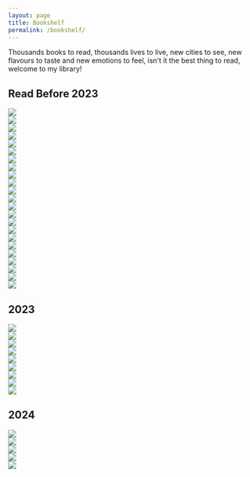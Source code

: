```yaml
---
layout: page
title: Bookshelf
permalink: /bookshelf/
---
```


<!-- bookshelf.md -->
   Thousands books to read, thousands lives to live, new cities to see, new flavours to taste and new emotions to feel, isn't it the best thing to read, welcome to my library!

<h2 class="bookshelf_h2">Read Before 2023</h2>
<div class="book-wrapper">
  <div class="book-items">
    <div class="main-book-wrap">
      <div class="book-cover">
        <div class="book-inside"></div>
        <div class="book-image">
          <img src="/images/bookshelf_library/read_before_2023/chess_story.jpg" />
          <div class="effect"></div>
          <div class="light"></div>
        </div>
      </div>
    </div>
  </div>

  <div class="book-items">
    <div class="main-book-wrap">
      <div class="book-cover">
        <div class="book-inside"></div>
        <div class="book-image">
          <img src="/images/bookshelf_library/read_before_2023/tesla_aforizmalar.jpg" />
          <div class="effect"></div>
          <div class="light"></div>
        </div>
      </div>
    </div>
  </div>

  <div class="book-items">
    <div class="main-book-wrap">
      <div class="book-cover">
        <div class="book-inside"></div>
        <div class="book-image">
          <img src="/images/bookshelf_library/read_before_2023/the_art_of_war.jpg" />
          <div class="effect"></div>
          <div class="light"></div>
        </div>
      </div>
    </div>
  </div>

  <div class="book-items">
    <div class="main-book-wrap">
      <div class="book-cover">
        <div class="book-inside"></div>
        <div class="book-image">
          <img src="/images/bookshelf_library/read_before_2023/ted.jpg" />
          <div class="effect"></div>
          <div class="light"></div>
        </div>
      </div>
    </div>
  </div>

  <div class="book-items">
    <div class="main-book-wrap">
      <div class="book-cover">
        <div class="book-inside"></div>
        <div class="book-image">
          <img src="/images/bookshelf_library/read_before_2023/origin.jpg" />
          <div class="effect"></div>
          <div class="light"></div>
        </div>
      </div>
    </div>
  </div>

  <div class="book-items">
    <div class="main-book-wrap">
      <div class="book-cover">
        <div class="book-inside"></div>
        <div class="book-image">
          <img src="/images/bookshelf_library/read_before_2023/angels_and_demons.jpg" />
          <div class="effect"></div>
          <div class="light"></div>
        </div>
      </div>
    </div>
  </div>

  <div class="book-items">
    <div class="main-book-wrap">
      <div class="book-cover">
        <div class="book-inside"></div>
        <div class="book-image">
          <img src="/images/bookshelf_library/read_before_2023/digital_fortress.jpg" />
          <div class="effect"></div>
          <div class="light"></div>
        </div>
      </div>
    </div>
  </div>

  <div class="book-items">
    <div class="main-book-wrap">
      <div class="book-cover">
        <div class="book-inside"></div>
        <div class="book-image">
          <img src="/images/bookshelf_library/read_before_2023/harry_potter_and_goblet_fire.jpg" />
          <div class="effect"></div>
          <div class="light"></div>
        </div>
      </div>
    </div>
  </div>

  <div class="book-items">
    <div class="main-book-wrap">
      <div class="book-cover">
        <div class="book-inside"></div>
        <div class="book-image">
          <img src="/images/bookshelf_library/read_before_2023/the_alchemist.jpg" />
          <div class="effect"></div>
          <div class="light"></div>
        </div>
      </div>
    </div>
  </div>  

  <div class="book-items">
    <div class="main-book-wrap">
      <div class="book-cover">
        <div class="book-inside"></div>
        <div class="book-image">
          <img src="/images/bookshelf_library/read_before_2023/outliers.jpg" />
          <div class="effect"></div>
          <div class="light"></div>
        </div>
      </div>
    </div>
  </div>
  
  <div class="book-items">
    <div class="main-book-wrap">
      <div class="book-cover">
        <div class="book-inside"></div>
        <div class="book-image">
          <img src="/images/bookshelf_library/read_before_2023/AnimalFarm.jpg" />
          <div class="effect"></div>
          <div class="light"></div>
        </div>
      </div>
    </div>
  </div>
  
  <div class="book-items">
    <div class="main-book-wrap">
      <div class="book-cover">
        <div class="book-inside"></div>
        <div class="book-image">
          <img src="/images/bookshelf_library/read_before_2023/the_last_day_of_a_condemned_man.jpg" />
          <div class="effect"></div>
          <div class="light"></div>
        </div>
      </div>
    </div>
  </div>
  
  <div class="book-items">
    <div class="main-book-wrap">
      <div class="book-cover">
        <div class="book-inside"></div>
        <div class="book-image">
          <img src="/images/bookshelf_library/read_before_2023/little_prince.jpg" />
          <div class="effect"></div>
          <div class="light"></div>
        </div>
      </div>
    </div>
  </div>
  
  <div class="book-items">
    <div class="main-book-wrap">
      <div class="book-cover">
        <div class="book-inside"></div>
        <div class="book-image">
          <img src="/images/bookshelf_library/read_before_2023/buyology.jpg" />
          <div class="effect"></div>
          <div class="light"></div>
        </div>
      </div>
    </div>
  </div>
  
  <div class="book-items">
    <div class="main-book-wrap">
      <div class="book-cover">
        <div class="book-inside"></div>
        <div class="book-image">
          <img src="/images/bookshelf_library/read_before_2023/davinci_code.jpg" />
          <div class="effect"></div>
          <div class="light"></div>
        </div>
      </div>
    </div>
  </div>
  
  <div class="book-items">
    <div class="main-book-wrap">
      <div class="book-cover">
        <div class="book-inside"></div>
        <div class="book-image">
          <img src="/images/bookshelf_library/read_before_2023/the_roman_empire_and_its_germanic_people.jpg" />
          <div class="effect"></div>
          <div class="light"></div>
        </div>
      </div>
    </div>
  </div>
  
  <div class="book-items">
    <div class="main-book-wrap">
      <div class="book-cover">
        <div class="book-inside"></div>
        <div class="book-image">
          <img src="/images/bookshelf_library/read_before_2023/avrupa_tarihi_üzerine_yazılar.jpeg" />
          <div class="effect"></div>
          <div class="light"></div>
        </div>
      </div>
    </div>
  </div>
  
  <div class="book-items">
    <div class="main-book-wrap">
      <div class="book-cover">
        <div class="book-inside"></div>
        <div class="book-image">
          <img src="/images/bookshelf_library/read_before_2023/inferno.jpg" />
          <div class="effect"></div>
          <div class="light"></div>
        </div>
      </div>
    </div>
  </div>
  
  <div class="book-items">
    <div class="main-book-wrap">
      <div class="book-cover">
        <div class="book-inside"></div>
        <div class="book-image">
          <img src="/images/bookshelf_library/read_before_2023/fourth_ındustrıal_revolutıon.jpg" />
          <div class="effect"></div>
          <div class="light"></div>
        </div>
      </div>
    </div>
  </div>
  
  <div class="book-items">
    <div class="main-book-wrap">
      <div class="book-cover">
        <div class="book-inside"></div>
        <div class="book-image">
          <img src="/images/bookshelf_library/read_before_2023/lost_symbol.jpg" />
          <div class="effect"></div>
          <div class="light"></div>
        </div>
      </div>
    </div>
  </div>
  
  <div class="book-items">
    <div class="main-book-wrap">
      <div class="book-cover">
        <div class="book-inside"></div>
        <div class="book-image">
          <img src="/images/bookshelf_library/read_before_2023/les_misarables.jpg" />
          <div class="effect"></div>
          <div class="light"></div>
        </div>
      </div>
    </div>
  </div>
  
  <div class="book-items">
    <div class="main-book-wrap">
      <div class="book-cover">
        <div class="book-inside"></div>
        <div class="book-image">
          <img src="/images/bookshelf_library/read_before_2023/1984.jpg" />
          <div class="effect"></div>
          <div class="light"></div>
        </div>
      </div>
    </div>
  </div>

  <div class="book-items">
    <div class="main-book-wrap">
      <div class="book-cover">
        <div class="book-inside"></div>
        <div class="book-image">
          <img src="/images/bookshelf_library/read_before_2023/brave_new_world.jpg" />
          <div class="effect"></div>
          <div class="light"></div>
        </div>
      </div>
    </div>
  </div>

</div>


<h2 class="bookshelf_h2">2023</h2>
<div class="book-wrapper">
  <div class="book-items">
    <div class="main-book-wrap">
      <div class="book-cover">
        <div class="book-inside"></div>
        <div class="book-image">
          <img src="/images/bookshelf_library/read_2023/eski_cagın_buyuk_komutanları.jpeg" />
          <div class="effect"></div>
          <div class="light"></div>
        </div>
      </div>
    </div>
  </div>

  <div class="book-items">
    <div class="main-book-wrap">
      <div class="book-cover">
        <div class="book-inside"></div>
        <div class="book-image">
          <img src="/images/bookshelf_library/read_2023/tesla_portrait_with_masks.png" />
          <div class="effect"></div>
          <div class="light"></div>
        </div>
      </div>
    </div>
  </div>

  <div class="book-items">
    <div class="main-book-wrap">
      <div class="book-cover">
        <div class="book-inside"></div>
        <div class="book-image">
          <img src="/images/bookshelf_library/read_2023/google_smart_book.jpg" />
          <div class="effect"></div>
          <div class="light"></div>
        </div>
      </div>
    </div>
  </div>

  <div class="book-items">
    <div class="main-book-wrap">
      <div class="book-cover">
        <div class="book-inside"></div>
        <div class="book-image">
          <img src="/images/bookshelf_library/read_2023/ai_harvard.jpg" />
          <div class="effect"></div>
          <div class="light"></div>
        </div>
      </div>
    </div>
  </div>

  <div class="book-items">
    <div class="main-book-wrap">
      <div class="book-cover">
        <div class="book-inside"></div>
        <div class="book-image">
          <img src="/images/bookshelf_library/read_2023/quest_for_ai.jpg" />
          <div class="effect"></div>
          <div class="light"></div>
        </div>
      </div>
    </div>
  </div>

  <div class="book-items">
    <div class="main-book-wrap">
      <div class="book-cover">
        <div class="book-inside"></div>
        <div class="book-image">
          <img src="/images/bookshelf_library/read_2023/Prometheus_Bound.jpg" />
          <div class="effect"></div>
          <div class="light"></div>
        </div>
      </div>
    </div>
  </div>

  <div class="book-items">
    <div class="main-book-wrap">
      <div class="book-cover">
        <div class="book-inside"></div>
        <div class="book-image">
          <img src="/images/bookshelf_library/read_2023/gelecegi_görenler.jpg" />
          <div class="effect"></div>
          <div class="light"></div>
        </div>
      </div>
    </div>
  </div>

  <div class="book-items">
    <div class="main-book-wrap">
      <div class="book-cover">
        <div class="book-inside"></div>
        <div class="book-image">
          <img src="/images/bookshelf_library/read_2023/snowden.jpeg" />
          <div class="effect"></div>
          <div class="light"></div>
        </div>
      </div>
    </div>
  </div>

  <div class="book-items">
    <div class="main-book-wrap">
      <div class="book-cover">
        <div class="book-inside"></div>
        <div class="book-image">
          <img src="/images/bookshelf_library/read_2023/elon_musk.jpg" />
          <div class="effect"></div>
          <div class="light"></div>
        </div>
      </div>
    </div>
  </div>


</div>

<h2 class="bookshelf_h2">2024</h2>
<div class="book-wrapper">

  <div class="book-items">
    <div class="main-book-wrap">
      <div class="book-cover">
        <div class="book-inside"></div>
        <div class="book-image">
          <img src="/images/bookshelf_library/read_2024/atomic_habits.jpg" />
          <div class="effect"></div>
          <div class="light"></div>
        </div>
      </div>
    </div>
  </div>

  <div class="book-items">
    <div class="main-book-wrap">
      <div class="book-cover">
        <div class="book-inside"></div>
        <div class="book-image">
          <img src="/images/bookshelf_library/read_2024/rise_of_robots.jpg" />
          <div class="effect"></div>
          <div class="light"></div>
        </div>
      </div>
    </div>
  </div>

  <div class="book-items">
    <div class="main-book-wrap">
      <div class="book-cover">
        <div class="book-inside"></div>
        <div class="book-image">
          <img src="/images/bookshelf_library/read_2024/power_and_progress.jpg" />
          <div class="effect"></div>
          <div class="light"></div>
        </div>
      </div>
    </div>
  </div>

  <div class="book-items">
    <div class="main-book-wrap">
      <div class="book-cover">
        <div class="book-inside"></div>
        <div class="book-image">
          <img src="/images/bookshelf_library/read_2024/ikigai.jpg" />
          <div class="effect"></div>
          <div class="light"></div>
        </div>
      </div>
    </div>
  </div>

  <div class="book-items">
    <div class="main-book-wrap">
      <div class="book-cover">
        <div class="book-inside"></div>
        <div class="book-image">
          <img src="/images/bookshelf_library/read_2024/Norse_Myths_R.I_Page.jpg" />
          <div class="effect"></div>
          <div class="light"></div>
        </div>
      </div>
    </div>
  </div>

</div>
